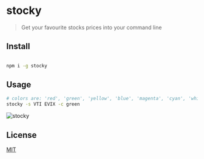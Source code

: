 # stocky

> Get your favourite stocks prices into your command line

## Install

```bash

npm i -g stocky

```

## Usage

  
```bash
# colors are: 'red', 'green', 'yellow', 'blue', 'magenta', 'cyan', 'white', 'gray'
stocky -s VTI EVIX -c green

```

![stocky](https://api.monosnap.com/file/download?id=DOgCrMqvrJBv5vJvdhTNqsSxUsJe58)

## License

[MIT](http://vjpr.mit-license.org)
